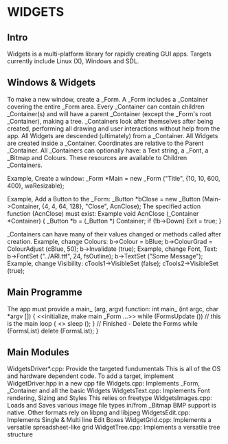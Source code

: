 WIDGETS
=======

Intro
-----
Widgets is a multi-platform library for rapidly creating GUI apps.
Targets currently include Linux (X), Windows and SDL.

Windows & Widgets
-----------------
To make a new window, create a _Form.
A _Form includes a _Container covering the entire _Form area.
Every _Container can contain children _Container(s) and will have a parent _Container
  (except the _Form's root _Container), making a tree.
_Containers look after themselves after being created, performing all drawing and user 
  interactions without help from the app.
All Widgets are descended (ultimately) from a _Container.
All Widgets are created inside a _Container.
Coordinates are relative to the Parent _Container.
All _Containers can optionally have: a Text string, a _Font, a _Bitmap and Colours.
These resources are available to Children _Containers.

Example, Create a window: 
  _Form *Main = new _Form ("Title", {10, 10, 600, 400}, waResizable);

Example, Add a Button to the _Form:
  _Button *bClose = new _Button (Main->Container, {4, 4, 64, 128}, "Close", AcnClose);
  The specified action function (AcnClose) must exist: Example
    void AcnClose (_Container *Container)
      {
        _Button *b = (_Button *) Container;
        if (!b->Down)
          Exit = true;
      }

_Containers can have many of their values changed or methods called after creation.
Example, change Colours:
  b->Colour = bBlue; b->ColourGrad = ColourAdjust (cBlue, 50);
  b->Invalidate (true);
Example, change Font, Text:
  b->FontSet ("../ARI.ttf", 24, fsOutline); b->TextSet ("Some Message");
Example, change Visibility:
  cTools1->VisibleSet (false); cTools2->VisibleSet (true);

Main Programme
--------------
The app must provide a main_ (arg, argv) function:
  int main_ (int argc, char *argv [])
    {
      <<initialize, make main _Form ...>>
      while (FormsUpdate ())   // this is the main loop
        {
          <<do stuff>>
          sleep ();
        }
      // Finished - Delete the Forms
      while (FormsList)
        delete (FormsList);
    }

Main Modules
------------
WidgetsDriver*.cpp: Provide the targeted fundumentals
  This is all of the OS and hardware dependent code.
  To add a target, implement WidgetDriver.hpp in a new cpp file
Widgets.cpp: Implements _Form, _Container and all the basic Widgets
WidgetsText.cpp: Implements Font rendering, Sizing and Styles
  This relies on freetype
WidgetsImages.cpp: Loads and Saves various image file types in/from _Bitmap
  BMP support is native. Other formats rely on libpng and libjpeg
WidgetsEdit.cpp: Implements Single & Multi line Edit Boxes
WidgetGrid.cpp: Implements a versatile spreadsheet-like grid
WidgetTree.cpp: Implements a versatile tree structure


